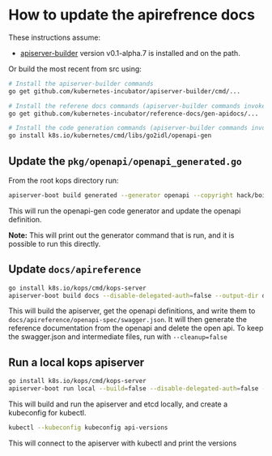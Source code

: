 # How to update the apirefrence docs

These instructions assume:

- [apiserver-builder](https://github.com/kubernetes-incubator/apiserver-builder/) version v0.1-alpha.7 is installed and on the path.

Or build the most recent from src using:

```sh
# Install the apiserver-builder commands
go get github.com/kubernetes-incubator/apiserver-builder/cmd/...

# Install the referene docs commands (apiserver-builder commands invoke these)
go get github.com/kubernetes-incubator/reference-docs/gen-apidocs/...

# Install the code generation commands (apiserver-builder commands invoke these)
go install k8s.io/kubernetes/cmd/libs/go2idl/openapi-gen
```

## Update the `pkg/openapi/openapi_generated.go`

From the root kops directory run:

```sh
apiserver-boot build generated --generator openapi --copyright hack/boilerplate/boilerplate.go.txt
```

This will run the openapi-gen code generator and update the openapi definition.

**Note:** This will print out the generator command that is run, and it is possible to run this directly.

## Update `docs/apireference`

```sh
go install k8s.io/kops/cmd/kops-server
apiserver-boot build docs --disable-delegated-auth=false --output-dir docs/apireference --server kops-server
```

This will build the apiserver, get the openapi definitions, and write them to
`docs/apireference/openapi-spec/swagger.json`.  It will then generate the reference
documentation from the openapi and delete the open api.  To keep the swagger.json and
intermediate files, run with `--cleanup=false`

## Run a local kops apiserver

```sh
go install k8s.io/kops/cmd/kops-server
apiserver-boot run local --build=false --disable-delegated-auth=false --run=etcd --run=apiserver --apiserver=kops-server
```

This will build and run the apiserver and etcd locally, and create a kubeconfig for kubectl.

```sh
kubectl --kubeconfig kubeconfig api-versions
```

This will connect to the apiserver with kubectl and print the versions
